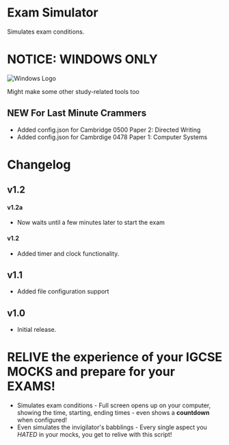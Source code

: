 # Exam Simulator
Simulates exam conditions.

# NOTICE: WINDOWS ONLY
![Windows Logo](https://user-images.githubusercontent.com/49613009/236215231-f87b421a-cf53-4769-9212-2b874a400546.png)

Might make some other study-related tools too

## NEW For Last Minute Crammers 

- Added config.json for Cambridge 0500 Paper 2: Directed Writing
- Added config.json for Cambrdige 0478 Paper 1: Computer Systems

# Changelog
## v1.2

#### v1.2a

- Now waits until a few minutes later to start the exam

#### v1.2

- Added timer and clock functionality.

## v1.1

- Added file configuration support

## v1.0

- Initial release.

# RELIVE the experience of your IGCSE MOCKS and prepare for your EXAMS!

- Simulates exam conditions - Full screen opens up on your computer, showing the time, starting, ending times - even shows a **countdown** when configured!
- Even simulates the invigilator's babblings - Every single aspect you *HATED* in your mocks, you get to relive with this script!
